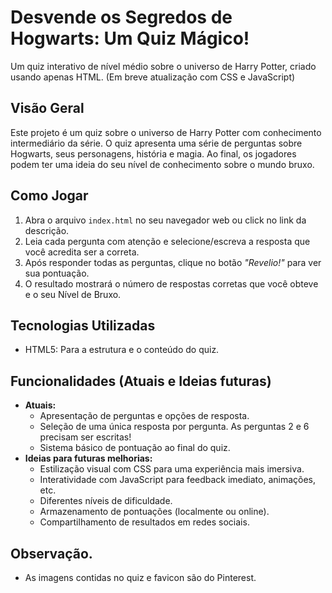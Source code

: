 # Desvende os Segredos de Hogwarts: Um Quiz Mágico!

Um quiz interativo de nível médio sobre o universo de Harry Potter, criado usando apenas HTML.
(Em breve atualização com CSS e JavaScript)

## Visão Geral

Este projeto é um quiz sobre o universo de Harry Potter com conhecimento intermediário da série. 
O quiz apresenta uma série de perguntas sobre Hogwarts, seus personagens, história e magia. 
Ao final, os jogadores podem ter uma ideia do seu nível de conhecimento sobre o mundo bruxo.

## Como Jogar

1.  Abra o arquivo `index.html` no seu navegador web ou click no link da descrição.
2.  Leia cada pergunta com atenção e selecione/escreva a resposta que você acredita ser a correta.
3.  Após responder todas as perguntas, clique no botão <em>"Revelio!"</em> para ver sua pontuação.
4.  O resultado mostrará o número de respostas corretas que você obteve e o seu Nível de Bruxo.

## Tecnologias Utilizadas

* HTML5: Para a estrutura e o conteúdo do quiz.

## Funcionalidades (Atuais e Ideias futuras)

* **Atuais:**
    * Apresentação de perguntas e opções de resposta.
    * Seleção de uma única resposta por pergunta. As perguntas 2 e 6 precisam ser escritas!
    * Sistema básico de pontuação ao final do quiz.
* **Ideias para futuras melhorias:**
    * Estilização visual com CSS para uma experiência mais imersiva.
    * Interatividade com JavaScript para feedback imediato, animações, etc.
    * Diferentes níveis de dificuldade.
    * Armazenamento de pontuações (localmente ou online).
    * Compartilhamento de resultados em redes sociais.

## Observação.

* As imagens contidas no quiz e favicon são do Pinterest.

